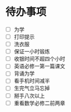 # 待办事项
- [ ] 为学
- [ ] 打印提示
- [ ] 洗衣服
- [ ] 保证一小时锻炼
- [ ] 收银时间不超四个小时
- [ ] 英语必修一第一篇课文
- [ ] 背诵为学
- [ ] 看手机时间减半
- [ ] 生完气立马忘掉
- [ ] 掰手八次以上
- [ ] 重看数学必修二前两章
